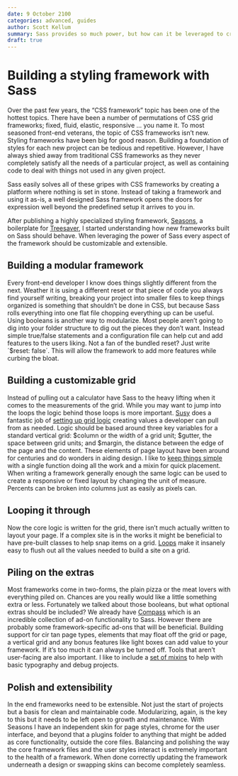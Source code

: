 ```yaml
---
date: 9 October 2100
categories: advanced, guides
author: Scott Kellum
summary: Sass provides so much power, but how can it be leveraged to create frameworks.
draft: true
---
```


# Building a styling framework with Sass

Over the past few years, the “CSS framework” topic has been one of the hottest topics. There have been a number of permutations of CSS grid frameworks; fixed, fluid, elastic, responsive … you name it. To most seasoned front-end veterans, the topic of CSS frameworks isn’t new. Styling frameworks have been big for good reason. Building a foundation of styles for each new project can be tedious and repetitive.  However, I have always shied away from traditional CSS frameworks as they never completely satisfy all the needs of a particular project, as well as containing code to deal with things not used in any given project.

Sass easily solves all of these gripes with CSS frameworks by creating a platform where nothing is set in stone. Instead of taking a framework and using it as-is, a well designed Sass framework opens the doors for expression well beyond the predefined setup it arrives to you in.

After publishing a highly specialized styling framework, [Seasons](https://github.com/scottkellum/Seasons), a boilerplate for [Treesaver](http://treesaverjs.com), I started understanding how new frameworks built on Sass should behave. When leveraging the power of Sass every aspect of the framework should be customizable and extensible.

## Building a modular framework
Every front-end developer I know does things slightly different from the next. Weather it is using a different reset or that piece of code you always find yourself writing, breaking your project into smaller files to keep things organized is something that shouldn’t be done in CSS, but because Sass rolls everything into one flat file chopping everything up can be useful. Using booleans is another way to modularize. Most people aren’t going to dig into your folder structure to dig out the pieces they don’t want. Instead simple true/false statements and a configuration file can help cut and add features to the users liking. Not a fan of the bundled reset? Just write ´$reset: false´.  This will allow the framework to add more features while curbing the bloat.

## Building a customizable grid
Instead of pulling out a calculator have Sass to the heavy lifting when it comes to the measurements of the grid. While you may want to jump into the loops the logic behind those loops is more important. [Susy](http://susy.oddbird.net/) does a fantastic job of [setting up grid logic](https://github.com/ericam/compass-susy-plugin/blob/master/sass/susy/_grid.scss) creating values a developer can pull from as needed. Logic should be based around three key variables for a standard vertical grid: $column or the width of a grid unit; $gutter, the space between grid units; and $margin, the distance between the edge of the page and the content. These elements of page layout have been around for centuries and do wonders in aiding design. I like to [keep things simple](https://github.com/scottkellum/Seasons/blob/master/sass/lib/tools/_grid-tools.sass) with a single function doing all the work and a mixin for quick placement. When writing a framework generally enough the same logic can be used to create a responsive or fixed layout by changing the unit of measure. Percents can be broken into columns just as easily as pixels can.

## Looping it through
Now the core logic is written for the grid, there isn’t much actually written to layout your page. If a complex site is in the works it might be beneficial to have pre-built classes to help snap items on a grid. [Loops](http://sass-lang.com/docs/yardoc/file.SASS_REFERENCE.html#id11) make it insanely easy to flush out all the values needed to build a site on a grid.

## Piling on the extras
Most frameworks come in two-forms, the plain pizza or the meat lovers with everything piled on. Chances are you really would like a little something extra or less. Fortunately we talked about those booleans, but what optional extras should be included? We already have [Compass](http://compass-style.org/) which is an incredible collection of ad-on functionality to Sass. However there are probably some framework-specific ad-ons that will be beneficial. Building support for cir tan page types, elements that may float off the grid or page, a vertical grid and any bonus features like light boxes can add value to your framework. If it’s too much it can always be turned off. Tools that aren’t user-facing are also important. I like to include a [set of mixins](https://github.com/scottkellum/Seasons/blob/master/sass/lib/tools/_basic-functions.sass) to help with basic typography and debug projects.

## Polish and extensibility
In the end frameworks need to be extensible. Not just the start of projects but a basis for clean and maintainable code. Modularizing, again, is the key to this but it needs to be left open to growth and maintenance. With Seasons I have an independent skin for page styles, chrome for the user interface, and beyond that a plugins folder to anything that might be added as core functionality, outside the core files. Balancing and polishing the way the core framework files and the user styles interact is extremely important to the health of a framework. When done correctly updating the framework underneath a design or swapping skins can become completely seamless.

